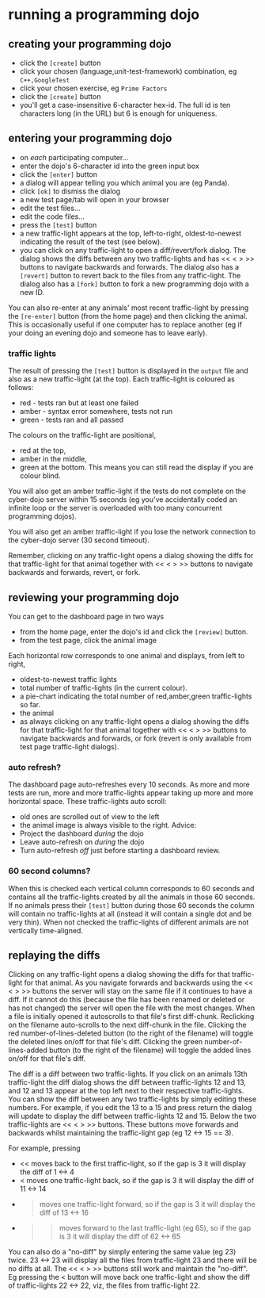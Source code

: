
running a programming dojo
==========================

creating your programming dojo
------------------------------
  * click the `[create]` button
  * click your chosen (language,unit-test-framework) combination, eg `C++,GoogleTest`
  * click your chosen exercise, eg `Prime Factors`
  * click the `[create]` button
  * you'll get a case-insensitive 6-character hex-id. The full id is ten
    characters long (in the URL) but 6 is enough for uniqueness.


entering your programming dojo
------------------------------
  * on *each* participating computer...
  * enter the dojo's 6-character id into the green input box
  * click the `[enter]` button
  * a dialog will appear telling you which animal you are (eg Panda).
  * click `[ok]` to dismiss the dialog
  * a new test page/tab will open in your browser
  * edit the test files...
  * edit the code files...
  * press the `[test]` button
  * a new traffic-light appears at the top, left-to-right, oldest-to-newest
    indicating the result of the test (see below).
  * you can click on any traffic-light to open a diff/revert/fork dialog.
    The dialog shows the diffs between any two traffic-lights
    and has << < > >> buttons to navigate backwards and forwards.
    The dialog also has a `[revert]` button to revert back
    to the files from any traffic-light.
    The dialog also has a `[fork]` button to fork a new
    programming dojo with a new ID.

You can also re-enter at any animals' most recent traffic-light by pressing
the `[re-enter]` button (from the home page) and then clicking the animal.
This is occasionally useful if one computer has to replace another (eg
if your doing an evening dojo and someone has to leave early).

### traffic lights

The result of pressing the `[test]` button is displayed in the `output` file
and also as a new traffic-light (at the top).
Each traffic-light is coloured as follows:
  * red   - tests ran but at least one failed
  * amber - syntax error somewhere, tests not run
  * green - tests ran and all passed

The colours on the traffic-light are positional,
  * red at the top,
  * amber in the middle,
  * green at the bottom.
This means you can still read the display if you are colour blind.

You will also get an amber traffic-light if the tests do not complete
on the cyber-dojo server within 15 seconds (eg you've accidentally coded
an infinite loop or the server is overloaded with too many concurrent
programming dojos).

You will also get an amber traffic-light if you lose the network connection
to the cyber-dojo server (30 second timeout).

Remember, clicking on any traffic-light opens a dialog showing the diffs for
that traffic-light for that animal together with << < > >> buttons to
navigate backwards and forwards, revert, or fork.


reviewing your programming dojo
-------------------------------
You can get to the dashboard page in two ways
  * from the home page, enter the dojo's id and click the `[review]` button.
  * from the test page, click the animal image

Each horizontal row corresponds to one animal and displays, from left to right,
  * oldest-to-newest traffic lights
  * total number of traffic-lights (in the current colour).
  * a pie-chart indicating the total number of red,amber,green traffic-lights
    so far.
  * the animal
  * as always clicking on any traffic-light opens a dialog showing the diffs for
    that traffic-light for that animal together with << < > >> buttons to
    navigate backwards and forwards, or fork (revert is only available from
    test page traffic-light dialogs).

### auto refresh?

The dashboard page auto-refreshes every 10 seconds. As more and more tests
are run, more and more traffic-lights appear taking up more and more
horizontal space. These traffic-lights auto scroll:
  * old ones are scrolled out of view to the left
  * the animal image is always visible to the right.
Advice:
  * Project the dashboard *during* the dojo
  * Leave auto-refresh on *during* the dojo
  * Turn auto-refresh *off* just before starting a dashboard review.


### 60 second columns?

When this is checked each vertical column corresponds to 60 seconds
and contains all the traffic-lights created by all the animals in those 60
seconds. If no animals press their `[test]` button during those 60 seconds the
column will contain no traffic-lights at all (instead it will contain
a single dot and be very thin).
When not checked the traffic-lights of different animals are not
vertically time-aligned.


replaying the diffs
-------------------
Clicking on any traffic-light opens a dialog showing the diffs for that
traffic-light for that animal. As you navigate forwards and backwards using
the << < > >> buttons the server will stay on the same file if it continues to
have a diff. If it cannot do this (because the file has been renamed or
deleted or has not changed) the server will open the file with the most changes.
When a file is initially opened it autoscrolls to that file's first diff-chunk.
Reclicking on the filename auto-scrolls to the next diff-chunk in the file.
Clicking the red number-of-lines-deleted button (to the right of the filename)
will toggle the deleted lines on/off for that file's diff.
Clicking the green number-of-lines-added button (to the right of the filename)
will toggle the added lines on/off for that file's diff.

The diff is a diff between two traffic-lights. If you click on an animals 13th
traffic-light the diff dialog shows the diff between traffic-lights 12 and 13,
and 12 and 13 appear at the top left next to their respective traffic-lights.
You can show the diff between any two traffic-lights by simply editing these
numbers. For example, if you edit the 13 to a 15 and press return the dialog
will update to display the diff between traffic-lights 12 and 15.
Below the two traffic-lights are  <<  <  >  >>  buttons.
These buttons move forwards and backwards whilst maintaining the traffic-light
gap (eg 12 <-> 15 == 3).

For example, pressing
  * << moves back to the first traffic-light, so if the gap is 3
    it will display the diff of 1 <-> 4
  * <  moves one traffic-light back, so if the gap is 3
    it will display the diff of 11 <-> 14
  * >  moves one traffic-light forward, so if the gap is 3
    it will display the diff of 13 <-> 16
  * >> moves forward to the last traffic-light (eg 65), so if the gap is 3
    it will display the diff of 62 <-> 65

You can also do a "no-diff" by simply entering the same value (eg 23) twice.
23 <-> 23 will display all the files from traffic-light 23 and there will be
no diffs at all. The  << < > >> buttons still work and maintain the "no-diff".
Eg pressing the < button will move back one traffic-light and show the diff
of traffic-lights 22 <-> 22, viz, the files from traffic-light 22.
